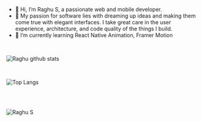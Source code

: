 - 👋 Hi, I’m Raghu S, a passionate web and mobile developer.
- 👀 My passion for software lies with dreaming up ideas and making them come true with elegant interfaces. I take great care in the user experience, architecture, and code quality of the things I build.
- 🌱 I’m currently learning React Native Animation, Framer Motion

<br/>

![Raghu github stats](https://github-readme-stats.vercel.app/api?username=raghu04&theme=tokyonight&show_icons=true)

<br/>

![Top Langs](https://github-readme-stats.vercel.app/api/top-langs/?username=raghu04&theme=tokyonight&layout=compact)

<br/>
<br/>

<p><img src="https://komarev.com/ghpvc/?username=raghu04&label=Profile%20Views&color=5F8575&style=flat" alt="Raghu S" /></p>

<!---
raghu04/raghu04 is a ✨ special ✨ repository because its `README.md` (this file) appears on your GitHub profile.
You can click the Preview link to take a look at your changes.
--->

